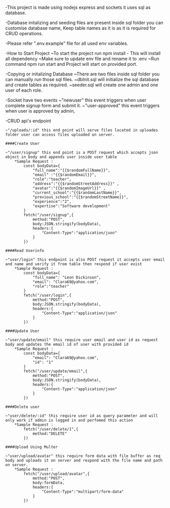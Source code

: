 -This project is made using nodejs express and sockets it uses sql as database.

-Database initalizing and seeding files are present inside sql folder you can customise database name, Keep table names as it is as it is required for CRUD operations.

-Please refer ".env.example" file for all used env variables.

-How to Start Project
    ~To start the project run npm install - This will install all dependency 
    ~Make sure to update env file and rename it to .env
    ~Run command npm run start and Project will start on provided port.

-Copying or initalizing Database 
    ~There are two files inside sql folder you can manually run those sql files.
    ~dbInit.sql will initialize the sql database and create tables as required.
    ~seeder.sql will create one admin and one user of each role.

-Socket have two events
    ~"newuser" this event triggers when user complete signup form and submit it.
    ~"user-approved" this event triggers when user is approved by admin,

-CRUD api's endpoint

    ~"/uploads/:id" this end point will serve files located in uploades folder user can access files uploaded on server.

    ####Create User
    
    ~"/user/signup" this end point is a POST request which accepts json object in body and appends user inside user table
        *Sample Request : 
            const bodyData={
                "full_name":"{{$randomFullName}}",
                "email" :"{{$randomEmail}}",
                "role":"teacher",
                "address":"{{$randomStreetAddress}}" ,
                "avatar":"{{$randomImageUrl}}" ,
                "current_school":"{{$randomLastName}}",
                "previous_school":"{{$randomStreetName}}",
                "experience":"2",
                "expertise":"Software development"
            }
            fetch("/user/signup",{
                method:"POST",
                body:JSON.stringify(bodyData),
                headers:{
                    "Content-Type":"application/json"
                }
            })
    
    ####Read Userinfo
    
    ~"user/login" this endpoint is also POST request it accepts user email and name and verify it from table then respond if user exist 
        *Sample Request : 
            const bodyData={
                "full_name": "Leon Dickinson",
                "email": "Clara69@yahoo.com",
                "role":"teacher"
            }
            fetch("/user/login",{
                method:"POST",
                body:JSON.stringify(bodyData),
                headers:{
                    "Content-Type":"application/json"
                }
            })
    
    ####Update User
    
    ~"user/update/email" this require user email and user id as request body and updates the email id of user with provided id
        *Sample Request :
            const bodyData={
                "email": "Clara69@yahoo.com",
                "id": "1"
            }
            fetch("/user/update/email",{
                method:"POST",
                body:JSON.stringify(bodyData),
                headers:{
                    "Content-Type":"application/json"
                }
            })
    
    ####Delete user
    
    ~"user/delete/:id" this require user id as query parameter and will only work if admin is logged in and perfomed this action
        *Sample Request :
            fetch("/user/delete/1",{
                method:"DELETE"
            })

    ####Upload Using Multer

    ~"user/upload/avatar" this require form data with file buffer as req body and uploads it on server and respond with the file name and path on server.
        *Sample Request :
            fetch("/user/upload/avatar",{
                method:"POST",
                body:formData,
                headers:{
                    "Content-Type":"multipart/form-data"
                }
            })
    